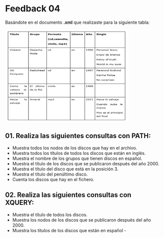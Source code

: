 # Feedback 04
Basándote en el documento **.xml** que realizaste para la siguiente 
tabla:

<img src="Imagenes/01.jpg" width="400" height="300">

## 01. Realiza las siguientes consultas con **PATH**: 
 
- Muestra todos los nodos de los discos que hay en el archivo.
- Muestra todos los títulos de todos los discos que están en inglés.  
- Muestra el nombre de los grupos que tienen discos en español.  
- Muestra el título de los discos que se publicaron después del año 2000.
- Muestra el título del disco que está en la posición 3.  
- Muestra el título del penúltimo disco.  
- Cuenta los discos que hay en el fichero. 
 
## 02. Realiza las siguientes consultas con **XQUERY**: 
 
- Muestra el título de todos los discos.  
- Muestra los nodos de los discos que se publicaron después del año 2000.  
- Muestra los títulos de los discos que están en español  -     
